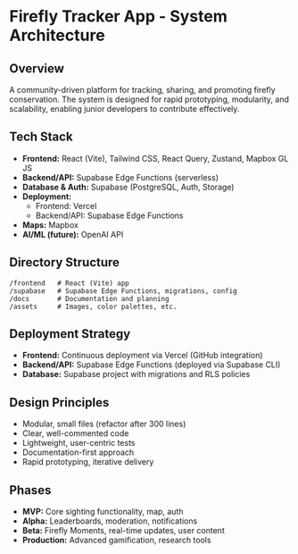 # Firefly Tracker App - System Architecture

## Overview
A community-driven platform for tracking, sharing, and promoting firefly conservation. The system is designed for rapid prototyping, modularity, and scalability, enabling junior developers to contribute effectively.

## Tech Stack
- **Frontend:** React (Vite), Tailwind CSS, React Query, Zustand, Mapbox GL JS
- **Backend/API:** Supabase Edge Functions (serverless)
- **Database & Auth:** Supabase (PostgreSQL, Auth, Storage)
- **Deployment:**
  - Frontend: Vercel
  - Backend/API: Supabase Edge Functions
- **Maps:** Mapbox
- **AI/ML (future):** OpenAI API

## Directory Structure
```
/frontend   # React (Vite) app
/supabase   # Supabase Edge Functions, migrations, config
/docs       # Documentation and planning
/assets     # Images, color palettes, etc.
```

## Deployment Strategy
- **Frontend:** Continuous deployment via Vercel (GitHub integration)
- **Backend/API:** Supabase Edge Functions (deployed via Supabase CLI)
- **Database:** Supabase project with migrations and RLS policies

## Design Principles
- Modular, small files (refactor after 300 lines)
- Clear, well-commented code
- Lightweight, user-centric tests
- Documentation-first approach
- Rapid prototyping, iterative delivery

## Phases
- **MVP:** Core sighting functionality, map, auth
- **Alpha:** Leaderboards, moderation, notifications
- **Beta:** Firefly Moments, real-time updates, user content
- **Production:** Advanced gamification, research tools 